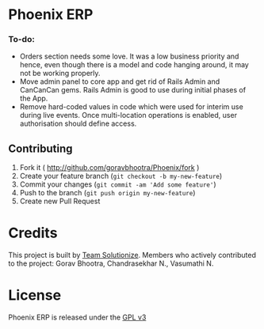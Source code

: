 # Phoenix ERP



### To-do:

* Orders section needs some love. It was a low business priority and hence, even though there is a model and code hanging around, it may not be working properly.
* Move admin panel to core app and get rid of Rails Admin and CanCanCan gems. Rails Admin is good to use during initial phases of the App.
* Remove hard-coded values in code which were used for interim use during live events. Once multi-location operations is enabled, user authorisation should define access.

## Contributing

1. Fork it ( http://github.com/goravbhootra/Phoenix/fork )
2. Create your feature branch (`git checkout -b my-new-feature`)
3. Commit your changes (`git commit -am 'Add some feature'`)
4. Push to the branch (`git push origin my-new-feature`)
5. Create new Pull Request

# Credits

This project is built by [Team Solutionize](http://solutionize.in/). Members who actively contributed to the project: Gorav Bhootra, Chandrasekhar N., Vasumathi N.


# License

Phoenix ERP is released under the [GPL v3](http://www.gnu.org/licenses/quick-guide-gplv3.html)
